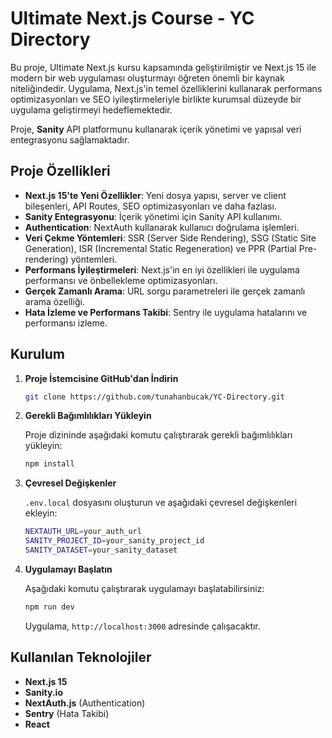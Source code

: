 # Ultimate Next.js Course - YC Directory

Bu proje, Ultimate Next.js kursu kapsamında geliştirilmiştir ve Next.js 15 ile modern bir web uygulaması oluşturmayı öğreten önemli bir kaynak niteliğindedir. Uygulama, Next.js'in temel özelliklerini kullanarak performans optimizasyonları ve SEO iyileştirmeleriyle birlikte kurumsal düzeyde bir uygulama geliştirmeyi hedeflemektedir.

Proje, **Sanity** API platformunu kullanarak içerik yönetimi ve yapısal veri entegrasyonu sağlamaktadır.

## Proje Özellikleri

- **Next.js 15'te Yeni Özellikler**: Yeni dosya yapısı, server ve client bileşenleri, API Routes, SEO optimizasyonları ve daha fazlası.
- **Sanity Entegrasyonu**: İçerik yönetimi için Sanity API kullanımı.
- **Authentication**: NextAuth kullanarak kullanıcı doğrulama işlemleri.
- **Veri Çekme Yöntemleri**: SSR (Server Side Rendering), SSG (Static Site Generation), ISR (Incremental Static Regeneration) ve PPR (Partial Pre-rendering) yöntemleri.
- **Performans İyileştirmeleri**: Next.js'in en iyi özellikleri ile uygulama performansı ve önbellekleme optimizasyonları.
- **Gerçek Zamanlı Arama**: URL sorgu parametreleri ile gerçek zamanlı arama özelliği.
- **Hata İzleme ve Performans Takibi**: Sentry ile uygulama hatalarını ve performansı izleme.

## Kurulum

1. **Proje İstemcisine GitHub'dan İndirin**

   ```bash
   git clone https://github.com/tunahanbucak/YC-Directory.git
   ```

2. **Gerekli Bağımlılıkları Yükleyin**

   Proje dizininde aşağıdaki komutu çalıştırarak gerekli bağımlılıkları yükleyin:

   ```bash
   npm install
   ```

3. **Çevresel Değişkenler**

   `.env.local` dosyasını oluşturun ve aşağıdaki çevresel değişkenleri ekleyin:

   ```bash
   NEXTAUTH_URL=your_auth_url
   SANITY_PROJECT_ID=your_sanity_project_id
   SANITY_DATASET=your_sanity_dataset
   ```

4. **Uygulamayı Başlatın**

   Aşağıdaki komutu çalıştırarak uygulamayı başlatabilirsiniz:

   ```bash
   npm run dev
   ```

   Uygulama, `http://localhost:3000` adresinde çalışacaktır.

## Kullanılan Teknolojiler

- **Next.js 15**
- **Sanity.io**
- **NextAuth.js** (Authentication)
- **Sentry** (Hata Takibi)
- **React**
